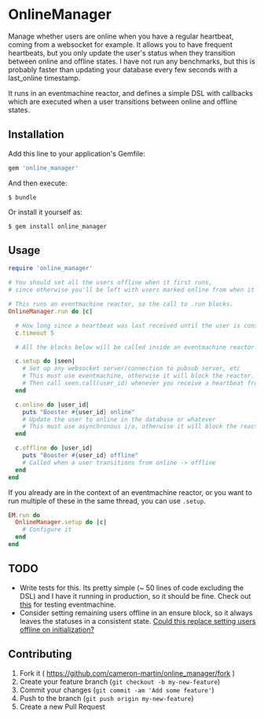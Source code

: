 # OnlineManager

Manage whether users are online when you have a regular heartbeat, coming from a websocket for example.
It allows you to have frequent heartbeats, but you only update the user's status when they transition between online and offline states.
I have not run any benchmarks, but this is probably faster than updating your database every few seconds with a last_online timestamp.

It runs in an eventmachine reactor, and defines a simple DSL with callbacks which are executed when a user transitions between online and offline states.

## Installation

Add this line to your application's Gemfile:

```ruby
gem 'online_manager'
```

And then execute:

    $ bundle

Or install it yourself as:

    $ gem install online_manager

## Usage

```ruby
require 'online_manager'

# You should set all the users offline when it first runs,
# since otherwise you'll be left with users marked online from when it last quit.

# This runs an eventmachine reactor, so the call to .run blocks.
OnlineManager.run do |c|

  # How long since a heartbeat was last received until the user is considered offline? (in seconds)
  c.timeout 5

  # All the blocks below will be called inside an eventmachine reactor.

  c.setup do |seen|
    # Set up any websocket server/connection to pubsub server, etc
    # This must use eventmachine, otherwise it will block the reactor.
    # Then call seen.call(user_id) whenever you receive a heartbeat from a user.
  end

  c.online do |user_id|
    puts "Booster #{user_id} online"
    # Update the user to online in the database or whatever
    # This must use asynchronous i/o, otherwise it will block the reactor.
  end

  c.offline do |user_id|
    puts "Booster #{user_id} offline"
    # Called when a user transitions from online -> offline
  end
end
```

If you already are in the context of an eventmachine reactor, or you want to run multiple of these in the same thread,
you can use `.setup`.

```ruby
EM.run do
  OnlineManager.setup do |c|
    # Configure it
  end
end
```

## TODO

* Write tests for this. Its pretty simple (~ 50 lines of code excluding the DSL) and I have it running in production, so it should be fine.
  Check out [this][1] for testing eventmachine.
* Consider setting remaining users offline in an ensure block, so it always leaves the statuses in a consistent state.
  [Could this replace setting users offline on initialization?][2]

## Contributing

1. Fork it ( https://github.com/cameron-martin/online_manager/fork )
2. Create your feature branch (`git checkout -b my-new-feature`)
3. Commit your changes (`git commit -am 'Add some feature'`)
4. Push to the branch (`git push origin my-new-feature`)
5. Create a new Pull Request


[1]: https://github.com/jcoglan/rspec-eventmachine
[2]: http://stackoverflow.com/questions/25235089/when-will-rubys-ensure-not-run